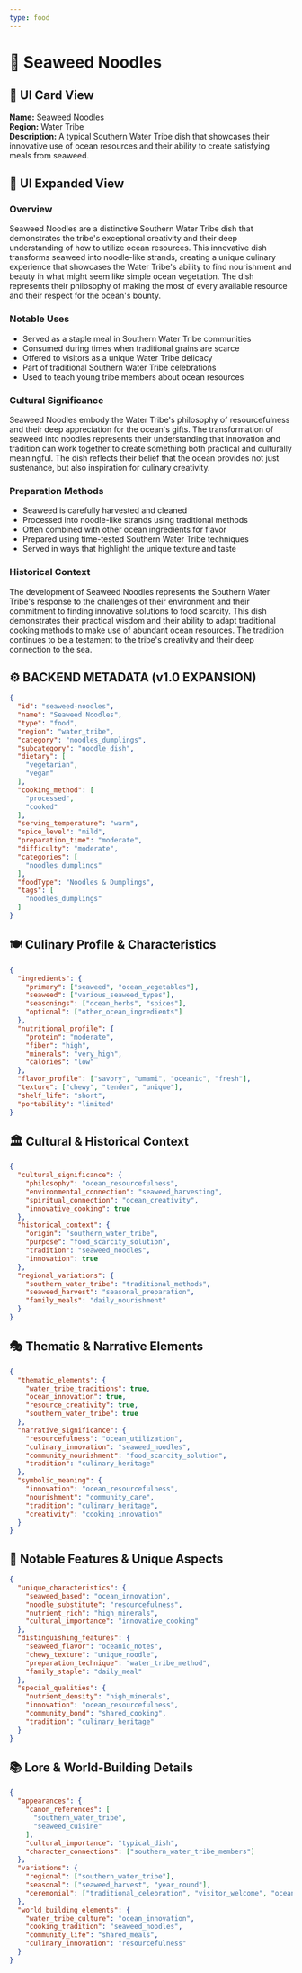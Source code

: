 ```yaml
---
type: food
---
```


# 🍜 Seaweed Noodles

## 🎴 UI Card View

**Name:** Seaweed Noodles  
**Region:** Water Tribe  
**Description:** A typical Southern Water Tribe dish that showcases their innovative use of ocean resources and their ability to create satisfying meals from seaweed.

## 📖 UI Expanded View

### Overview
Seaweed Noodles are a distinctive Southern Water Tribe dish that demonstrates the tribe's exceptional creativity and their deep understanding of how to utilize ocean resources. This innovative dish transforms seaweed into noodle-like strands, creating a unique culinary experience that showcases the Water Tribe's ability to find nourishment and beauty in what might seem like simple ocean vegetation. The dish represents their philosophy of making the most of every available resource and their respect for the ocean's bounty.

### Notable Uses
- Served as a staple meal in Southern Water Tribe communities
- Consumed during times when traditional grains are scarce
- Offered to visitors as a unique Water Tribe delicacy
- Part of traditional Southern Water Tribe celebrations
- Used to teach young tribe members about ocean resources

### Cultural Significance
Seaweed Noodles embody the Water Tribe's philosophy of resourcefulness and their deep appreciation for the ocean's gifts. The transformation of seaweed into noodles represents their understanding that innovation and tradition can work together to create something both practical and culturally meaningful. The dish reflects their belief that the ocean provides not just sustenance, but also inspiration for culinary creativity.

### Preparation Methods
- Seaweed is carefully harvested and cleaned
- Processed into noodle-like strands using traditional methods
- Often combined with other ocean ingredients for flavor
- Prepared using time-tested Southern Water Tribe techniques
- Served in ways that highlight the unique texture and taste

### Historical Context
The development of Seaweed Noodles represents the Southern Water Tribe's response to the challenges of their environment and their commitment to finding innovative solutions to food scarcity. This dish demonstrates their practical wisdom and their ability to adapt traditional cooking methods to make use of abundant ocean resources. The tradition continues to be a testament to the tribe's creativity and their deep connection to the sea.

## ⚙️ BACKEND METADATA (v1.0 EXPANSION)
```json
{
  "id": "seaweed-noodles",
  "name": "Seaweed Noodles",
  "type": "food",
  "region": "water_tribe",
  "category": "noodles_dumplings",
  "subcategory": "noodle_dish",
  "dietary": [
    "vegetarian",
    "vegan"
  ],
  "cooking_method": [
    "processed",
    "cooked"
  ],
  "serving_temperature": "warm",
  "spice_level": "mild",
  "preparation_time": "moderate",
  "difficulty": "moderate",
  "categories": [
    "noodles_dumplings"
  ],
  "foodType": "Noodles & Dumplings",
  "tags": [
    "noodles_dumplings"
  ]
}
```

## 🍽️ Culinary Profile & Characteristics
```json
{
  "ingredients": {
    "primary": ["seaweed", "ocean_vegetables"],
    "seaweed": ["various_seaweed_types"],
    "seasonings": ["ocean_herbs", "spices"],
    "optional": ["other_ocean_ingredients"]
  },
  "nutritional_profile": {
    "protein": "moderate",
    "fiber": "high",
    "minerals": "very_high",
    "calories": "low"
  },
  "flavor_profile": ["savory", "umami", "oceanic", "fresh"],
  "texture": ["chewy", "tender", "unique"],
  "shelf_life": "short",
  "portability": "limited"
}
```

## 🏛️ Cultural & Historical Context
```json
{
  "cultural_significance": {
    "philosophy": "ocean_resourcefulness",
    "environmental_connection": "seaweed_harvesting",
    "spiritual_connection": "ocean_creativity",
    "innovative_cooking": true
  },
  "historical_context": {
    "origin": "southern_water_tribe",
    "purpose": "food_scarcity_solution",
    "tradition": "seaweed_noodles",
    "innovation": true
  },
  "regional_variations": {
    "southern_water_tribe": "traditional_methods",
    "seaweed_harvest": "seasonal_preparation",
    "family_meals": "daily_nourishment"
  }
}
```

## 🎭 Thematic & Narrative Elements
```json
{
  "thematic_elements": {
    "water_tribe_traditions": true,
    "ocean_innovation": true,
    "resource_creativity": true,
    "southern_water_tribe": true
  },
  "narrative_significance": {
    "resourcefulness": "ocean_utilization",
    "culinary_innovation": "seaweed_noodles",
    "community_nourishment": "food_scarcity_solution",
    "tradition": "culinary_heritage"
  },
  "symbolic_meaning": {
    "innovation": "ocean_resourcefulness",
    "nourishment": "community_care",
    "tradition": "culinary_heritage",
    "creativity": "cooking_innovation"
  }
}
```

## 🌟 Notable Features & Unique Aspects
```json
{
  "unique_characteristics": {
    "seaweed_based": "ocean_innovation",
    "noodle_substitute": "resourcefulness",
    "nutrient_rich": "high_minerals",
    "cultural_importance": "innovative_cooking"
  },
  "distinguishing_features": {
    "seaweed_flavor": "oceanic_notes",
    "chewy_texture": "unique_noodle",
    "preparation_technique": "water_tribe_method",
    "family_staple": "daily_meal"
  },
  "special_qualities": {
    "nutrient_density": "high_minerals",
    "innovation": "ocean_resourcefulness",
    "community_bond": "shared_cooking",
    "tradition": "culinary_heritage"
  }
}
```

## 📚 Lore & World-Building Details
```json
{
  "appearances": {
    "canon_references": [
      "southern_water_tribe",
      "seaweed_cuisine"
    ],
    "cultural_importance": "typical_dish",
    "character_connections": ["southern_water_tribe_members"]
  },
  "variations": {
    "regional": ["southern_water_tribe"],
    "seasonal": ["seaweed_harvest", "year_round"],
    "ceremonial": ["traditional_celebration", "visitor_welcome", "ocean_honoring"]
  },
  "world_building_elements": {
    "water_tribe_culture": "ocean_innovation",
    "cooking_tradition": "seaweed_noodles",
    "community_life": "shared_meals",
    "culinary_innovation": "resourcefulness"
  }
}
```